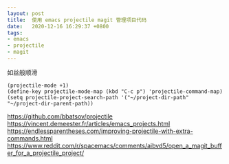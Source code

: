 ```yaml
---
layout: post
title:  使用 emacs projectile magit 管理项目代码
date:   2020-12-16 16:29:37 +0800
tags:
- emacs
- projectile
- magit
---
```


如丝般顺滑

```elisp
(projectile-mode +1)
(define-key projectile-mode-map (kbd "C-c p") 'projectile-command-map)
(setq projectile-project-search-path '("~/project-dir-path" "~/project-dir-parent-path))
```

https://github.com/bbatsov/projectile
https://vincent.demeester.fr/articles/emacs_projects.html
https://endlessparentheses.com/improving-projectile-with-extra-commands.html
https://www.reddit.com/r/spacemacs/comments/aibvd5/open_a_magit_buffer_for_a_projectile_project/
